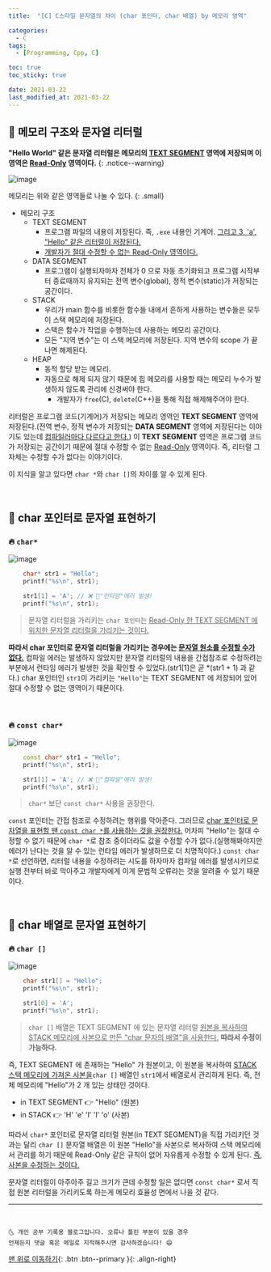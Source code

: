 ```yaml
---
title:  "[C] C스타일 문자열의 차이 (char 포인터, char 배열) by 메모리 영역" 

categories:
  - C
tags:
  - [Programming, Cpp, C]

toc: true
toc_sticky: true

date: 2021-03-22
last_modified_at: 2021-03-22
---
```


## 🚀 메모리 구조와 문자열 리터럴

**"Hello World" 같은 문자열 리터럴은 메모리의 <u>TEXT SEGMENT</u> 영역에 저장되며 이 영역은 <u>Read-Only</u> 영역이다.**
{: .notice--warning}

![image](https://user-images.githubusercontent.com/42318591/111931296-46dac200-8afe-11eb-8ea9-7da9d9faff1a.png)

메모리는 위와 같은 영역들로 나눌 수 있다. 
{: .small}

- 메모리 구조
  - TEXT SEGMENT 
    - 프로그램 파일의 내용이 저장된다. 즉, `.exe` 내용인 기계어. <u>그리고 3, 'a', "Hello" 같은 리터럴이 저장된다.</u>
    - <u>개발자가 절대 수정할 수 없는 Read-Only 영역이다.</u>
  - DATA SEGMENT 
    - 프로그램이 실행되자마자 전체가 0 으로 자동 초기화되고 프로그램 시작부터 종료때까지 유지되는 전역 변수(global), 정적 변수(static)가 저장되는 공간이다.
  - STACK 
    - 우리가 main 함수를 비롯한 함수들 내에서 흔하게 사용하는 변수들은 모두 이 스택 메모리에 저장된다. 
    - 스택은 함수가 작업을 수행하는데 사용하는 메모리 공간이다. 
    - 모든 "지역 변수"는 이 스택 메모리에 저장된다. 지역 변수의 scope 가 끝나면 해제된다.
  - HEAP
    - 동적 할당 받는 메모리.
    - 자동으로 해제 되지 않기 때문에 힙 메모리를 사용할 때는 메모리 누수가 발생하지 않도록 관리에 신경써야 한다.
      - 개발자가 `free`(C), `delete`(C++)을 통해 직접 해제해주어야 한다.

리터럴은 프로그램 코드(기계어)가 저장되는 메모리 영역인 **TEXT SEGMENT** 영역에 저장된다.(전역 변수, 정적 변수가 저장되는 **DATA SEGMENT** 영역에 저장된다는 이야기도 있는데 [컴파일러마다 다르다고 한다.](https://www.unix.com/programming/158776-data-segment-text-segment.html)) 이 **TEXT SEGMENT** 영역은 프로그램 코드가 저장되는 공간이기 때문에 절대 수정할 수 없는 <u>Read-Only</u> 영역이다. 즉, 리터럴 그 자체는 수정할 수가 없다는 이야기이다. 

이 지식을 알고 있다면 `char *`와 `char []`의 차이를 알 수 있게 된다.

<br>

## 🚀 char 포인터로 문자열 표현하기

### 🔥 `char*` 

![image](https://user-images.githubusercontent.com/42318591/111931064-b69c7d00-8afd-11eb-859b-f653b47e3219.png)

```cpp
	char* str1 = "Hello";
	printf("%s\n", str1);

	str1[1] = 'A'; // ❌ 📢"런타임"에러 발생!
	printf("%s\n", str1);
```

> 문자열 리터럴을 가리키는 `char 포인터`는 <u>Read-Only 한 TEXT SEGMENT 에 위치한 문자열 리터럴을 가리키는 것이다.</u>

**따라서 char 포인터로 문자열 리터럴을 가리키는 경우에는 <u>문자열 원소를 수정할 수가 없다.</u>** 컴파일 에러는 발생하지 않았지만 문자열 리터럴의 내용을 간접참조로 수정하려는 부분에서 런타임 에러가 발생한 것을 확인할 수 있었다.(str1[1]은 곧 *(str1 + 1) 과 같다.) char 포인터인 `str1`이 가리키는 `"Hello"`는 TEXT SEGMENT 에 저장되어 있어 절대 수정할 수 없는 영역이기 때문이다. 

<br>

### 🔥 `const char*`

![image](https://user-images.githubusercontent.com/42318591/111935688-54e11080-8b07-11eb-904a-31fd3a1ebeee.png)

```cpp
	const char* str1 = "Hello";
	printf("%s\n", str1);

	str1[1] = 'A'; // ❌ 📢"컴파일"에러 발생!
	printf("%s\n", str1);
```

> `char*` 보단 `const char*` 사용을 권장한다.

`const` 포인터는 간접 참조로 수정하려는 행위를 막아준다. 그러므로 <u>char 포인터로 문자열을 표현할 땐 `const char *`를 사용하는 것을 권장한다.</u> 어차피 "Hello"는 절대 수정할 수 없기 때문에 `char *`로 참조 중이더라도 값을 수정할 수가 없다.(실행해봐야지만 에러가 난다는 것을 알 수 있는 런타임 에러가 발생하므로 더 치명적이다.) `const char *`로 선언하면, 리터럴 내용을 수정하려는 시도를 하자마자 컴파일 에러를 발생시키므로 실행 전부터 바로 막아주고 개발자에게 이게 문법적 오류라는 것을 알려줄 수 있기 때문이다. 

<br>

## 🚀 char 배열로 문자열 표현하기

### 🔥 `char []`

![image](https://user-images.githubusercontent.com/42318591/111935978-fec09d00-8b07-11eb-8866-e13dc5fc3375.png)

```cpp
	char str1[] = "Hello";
	printf("%s\n", str1);

	str1[0] = 'A';
	printf("%s\n", str1);
```

> `char []` 배열은 TEXT SEGMENT 에 있는 문자열 리터럴 <u>원본을 복사하여 STACK 메모리에 사본으로 만든 "char 문자의 배열"을 사용한다.</u> **따라서 수정이 가능하다.**

즉, TEXT SEGMENT 에 존재하는 "Hello" 가 원본이고, 이 원본을 복사하여 <u>STACK 스택 메모리에 가져온 사본을</u>`char []` 배열인 `str1`에서 배열로서 관리하게 된다. 즉, 전체 메모리에 "Hello"가 2 개 있는 상태인 것이다.

- in TEXT SEGMENT 👉 "Hello" (원본)
- in STACK 👉 'H' 'e' 'l' 'l' 'o' (사본)

따라서 `char*` 포인터로 문자열 리터럴 원본(in TEXT SEGMENT)을 직접 가리키던 것과는 달리 `char []` 문자열 배열은 이 원본 "Hello"을 사본으로 복사하여 스택 메모리에서 관리를 하기 때문에 Read-Only 같은 규칙이 없어 자유롭게 수정할 수 있게 된다. <u>즉, 사본을 수정하는 것이다.</u>

문자열 리터럴이 아주아주 길고 크기가 큰데 수정할 일은 없다면 `const char*` 로서 직접 원본 리터럴을 가리키도록 하는게 메모리 효율성 면에서 나을 것 같다.

***
<br>

    🌜 개인 공부 기록용 블로그입니다. 오류나 틀린 부분이 있을 경우 
    언제든지 댓글 혹은 메일로 지적해주시면 감사하겠습니다! 😄

[맨 위로 이동하기](#){: .btn .btn--primary }{: .align-right}
